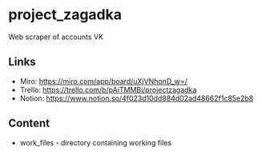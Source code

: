 # project_zagadka
Web scraper of accounts VK

## Links
* Miro: https://miro.com/app/board/uXjVNhonD_w=/
* Trello: https://trello.com/b/pAiTMMBi/projectzagadka 
* Notion: https://www.notion.so/4f023d10dd884d02ad48662f1c85e2b8

## Content 
* work_files - directory containing working files